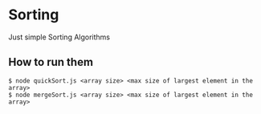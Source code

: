 Sorting
=======

Just simple Sorting Algorithms

How to run them
---------------
```
$ node quickSort.js <array size> <max size of largest element in the array>
$ node mergeSort.js <array size> <max size of largest element in the array>
```



